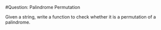 #Question: Palindrome Permutation

Given a string, write a function to check whether it is a permutation of a palindrome.